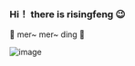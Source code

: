 ### Hi！ there is risingfeng :wink:

:yellow_heart: mer~ mer~ ding :yellow_heart:

![image](https://wx4.sinaimg.cn/mw1024/007VK5I0ly1h22wvogt0yj30q40q4afb.jpg)
